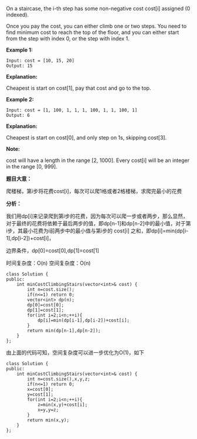 On a staircase, the i-th step has some non-negative cost cost[i] assigned (0 indexed).

Once you pay the cost, you can either climb one or two steps. You need to find minimum cost to reach the top of the floor, and you can either start from the step with index 0, or the step with index 1.

**Example 1:**
```
Input: cost = [10, 15, 20]
Output: 15
```
**Explanation:**

Cheapest is start on cost[1], pay that cost and go to the top.

**Example 2:**

```
Input: cost = [1, 100, 1, 1, 1, 100, 1, 1, 100, 1]
Output: 6
```

**Explanation:**

Cheapest is start on cost[0], and only step on 1s, skipping cost[3].

**Note:**

cost will have a length in the range [2, 1000].
Every cost[i] will be an integer in the range [0, 999].

**题目大意：**

爬楼梯，第i步将花费cost[i]，每次可以爬1格或者2格楼梯，求爬完最小的花费

**分析：**

我们用dp[i]来记录爬到第i步的花费，因为每次可以爬一步或者两步，那么显然，对于最终的花费将依赖于最后两步的值，即dp[n-1]和dp[n-2]中的最小值，对于第i步，其最小花费为i前两步中的最小值与第i步的 cost[i] 之和，即dp[i]=min(dp[i-1],dp[i-2])+cost[i]，

边界条件，dp[0]=cost[0],dp[1]=cost[1]

时间复杂度：O(n)
空间复杂度：O(n)

```
class Solution {
public:
    int minCostClimbingStairs(vector<int>& cost) {
        int n=cost.size();
        if(n<=1) return 0;
        vector<int> dp(n);
        dp[0]=cost[0];
        dp[1]=cost[1];
        for(int i=2;i<n;++i){
            dp[i]=min(dp[i-1],dp[i-2])+cost[i];
        }
        return min(dp[n-1],dp[n-2]);
    }
};
```

由上面的代码可知，空间复杂度可以进一步优化为O(1)，如下

```
class Solution {
public:
    int minCostClimbingStairs(vector<int>& cost) {
        int n=cost.size(),x,y,z;
        if(n<=1) return 0;
        x=cost[0];
        y=cost[1];
        for(int i=2;i<n;++i){
            z=min(x,y)+cost[i];
            x=y,y=z;
        }
        return min(x,y);
    }
};
```

